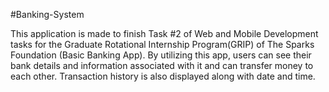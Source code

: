 #Banking-System

This application is made to finish Task #2 of Web and Mobile Development tasks for the Graduate Rotational Internship Program(GRIP) of The Sparks Foundation (Basic Banking App).
By utilizing this app, users can see their bank details and information associated with it and can transfer money to each other. 
Transaction history is also displayed along with date and time.